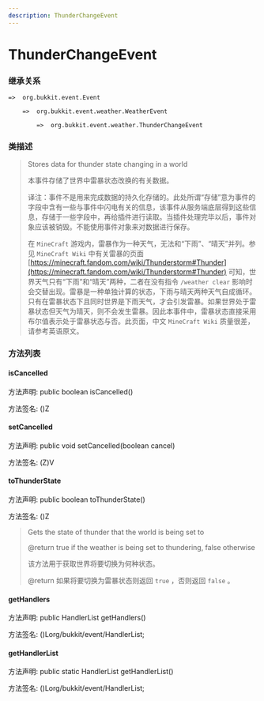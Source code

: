 ```yaml
---
description: ThunderChangeEvent
---
```


# ThunderChangeEvent

### 继承关系

    =>  org.bukkit.event.Event

        =>  org.bukkit.event.weather.WeatherEvent

            =>  org.bukkit.event.weather.ThunderChangeEvent

### 类描述

> Stores data for thunder state changing in a world
>
> 本事件存储了世界中雷暴状态改换的有关数据。
>
> 译注：事件不是用来完成数据的持久化存储的。此处所谓“存储”意为事件的字段中含有一些与事件中闪电有关的信息，该事件从服务端底层得到这些信息，存储于一些字段中，再给插件进行读取。当插件处理完毕以后，事件对象应该被销毁。不能使用事件对象来对数据进行保存。
>
> 在 `MineCraft` 游戏内，雷暴作为一种天气，无法和“下雨”、“晴天”并列。参见 `MineCraft Wiki` 中有关雷暴的页面 [https://minecraft.fandom.com/wiki/Thunderstorm#Thunder](https://minecraft.fandom.com/wiki/Thunderstorm#Thunder) 可知，世界天气只有“下雨”和“晴天”两种，二者在没有指令 `/weather clear` 影响时会交替出现。雷暴是一种单独计算的状态，下雨与晴天两种天气自成循环。只有在雷暴状态下且同时世界是下雨天气，才会引发雷暴。如果世界处于雷暴状态但天气为晴天，则不会发生雷暴。因此本事件中，雷暴状态直接采用布尔值表示处于雷暴状态与否。此页面，中文 `MineCraft Wiki` 质量很差，请参考英语原文。

### 方法列表

#### isCancelled

方法声明: public boolean isCancelled()

方法签名: ()Z

#### setCancelled

方法声明: public void setCancelled(boolean cancel)

方法签名: (Z)V

#### toThunderState

方法声明: public boolean toThunderState()

方法签名: ()Z

> Gets the state of thunder that the world is being set to
>
> @return true if the weather is being set to thundering, false otherwise
>
> 该方法用于获取世界将要切换为何种状态。
>
> @return 如果将要切换为雷暴状态则返回 `true` ，否则返回 `false` 。

#### getHandlers

方法声明: public HandlerList getHandlers()

方法签名: ()Lorg/bukkit/event/HandlerList;

#### getHandlerList

方法声明: public static HandlerList getHandlerList()

方法签名: ()Lorg/bukkit/event/HandlerList;